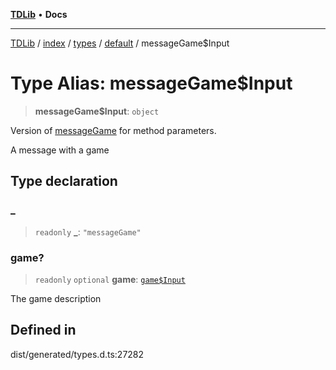 [**TDLib**](../../../../../../README.md) • **Docs**

***

[TDLib](../../../../../../modules.md) / [index](../../../../../README.md) / [types](../../../README.md) / [default](../README.md) / messageGame$Input

# Type Alias: messageGame$Input

> **messageGame$Input**: `object`

Version of [messageGame](messageGame.md) for method parameters.

A message with a game

## Type declaration

### \_

> `readonly` **\_**: `"messageGame"`

### game?

> `readonly` `optional` **game**: [`game$Input`](game$Input.md)

The game description

## Defined in

dist/generated/types.d.ts:27282
